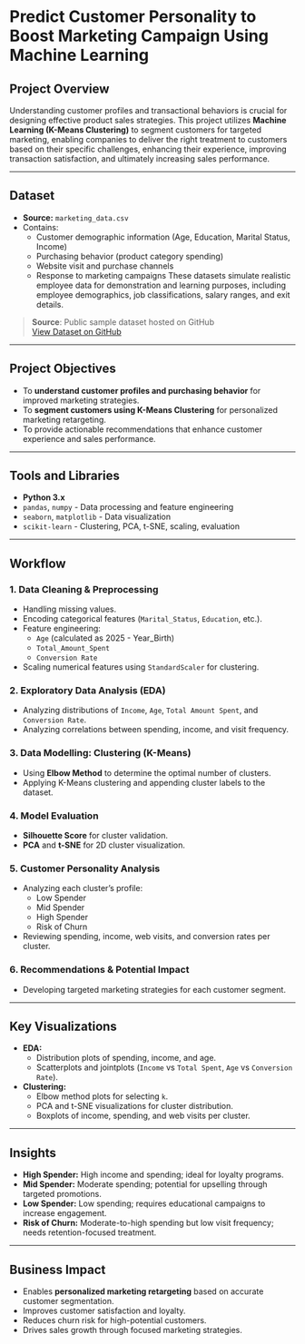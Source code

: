 # Predict Customer Personality to Boost Marketing Campaign Using Machine Learning

## Project Overview

Understanding customer profiles and transactional behaviors is crucial for designing effective product sales strategies. This project utilizes **Machine Learning (K-Means Clustering)** to segment customers for targeted marketing, enabling companies to deliver the right treatment to customers based on their specific challenges, enhancing their experience, improving transaction satisfaction, and ultimately increasing sales performance.

---

## Dataset

- **Source:** `marketing_data.csv`
- Contains:
  - Customer demographic information (Age, Education, Marital Status, Income)
  - Purchasing behavior (product category spending)
  - Website visit and purchase channels
  - Response to marketing campaigns
These datasets simulate realistic employee data for demonstration and learning purposes, including employee demographics, job classifications, salary ranges, and exit details.

> **Source**: Public sample dataset hosted on GitHub  
> [View Dataset on GitHub](https://github.com/denindrap23/Excel/blob/main/HR%20Analytics/dataset)

---

## Project Objectives

- To **understand customer profiles and purchasing behavior** for improved marketing strategies.
- To **segment customers using K-Means Clustering** for personalized marketing retargeting.
- To provide actionable recommendations that enhance customer experience and sales performance.

---

## Tools and Libraries

- **Python 3.x**
- `pandas`, `numpy` - Data processing and feature engineering
- `seaborn`, `matplotlib` - Data visualization
- `scikit-learn` - Clustering, PCA, t-SNE, scaling, evaluation

---

## Workflow

### 1. **Data Cleaning & Preprocessing**  
   - Handling missing values.
   - Encoding categorical features (`Marital_Status`, `Education`, etc.).
   - Feature engineering:
     - `Age` (calculated as 2025 - Year_Birth)
     - `Total_Amount_Spent`
     - `Conversion Rate`
   - Scaling numerical features using `StandardScaler` for clustering.

### 2. **Exploratory Data Analysis (EDA)**  
   - Analyzing distributions of `Income`, `Age`, `Total Amount Spent`, and `Conversion Rate`.
   - Analyzing correlations between spending, income, and visit frequency.

### 3. **Data Modelling: Clustering (K-Means)**  
   - Using **Elbow Method** to determine the optimal number of clusters.
   - Applying K-Means clustering and appending cluster labels to the dataset.

### 4. **Model Evaluation**  
   - **Silhouette Score** for cluster validation.
   - **PCA** and **t-SNE** for 2D cluster visualization.

### 5. **Customer Personality Analysis**  
   - Analyzing each cluster’s profile:
     - Low Spender
     - Mid Spender
     - High Spender
     - Risk of Churn
   - Reviewing spending, income, web visits, and conversion rates per cluster.

### 6. **Recommendations & Potential Impact**  
   - Developing targeted marketing strategies for each customer segment.

---

## Key Visualizations

- **EDA:**
  - Distribution plots of spending, income, and age.
  - Scatterplots and jointplots (`Income` vs `Total Spent`, `Age` vs `Conversion Rate`).
- **Clustering:**
  - Elbow method plots for selecting `k`.
  - PCA and t-SNE visualizations for cluster distribution.
  - Boxplots of income, spending, and web visits per cluster.

---

## Insights

- **High Spender:** High income and spending; ideal for loyalty programs.
- **Mid Spender:** Moderate spending; potential for upselling through targeted promotions.
- **Low Spender:** Low spending; requires educational campaigns to increase engagement.
- **Risk of Churn:** Moderate-to-high spending but low visit frequency; needs retention-focused treatment.

---

## Business Impact

- Enables **personalized marketing retargeting** based on accurate customer segmentation.  
- Improves customer satisfaction and loyalty.  
- Reduces churn risk for high-potential customers.  
- Drives sales growth through focused marketing strategies.
